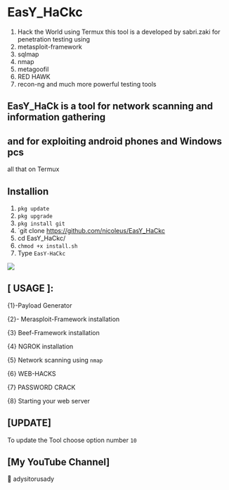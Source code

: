 # EasY_HaCkc
1. Hack the World using Termux
this tool is a developed by sabri.zaki for penetration testing using 
2. metasploit-framework 
3. sqlmap 
4. nmap 
5. metagoofil 
6. RED HAWK 
7. recon-ng and much more powerful testing tools
## EasY_HaCk is a tool for network scanning and information gathering 
## and for exploiting android phones and Windows pcs 
all that on Termux
## Installion
1. `pkg update`
2. `pkg upgrade`
3. `pkg install git`
4. `git clone https://github.com/nicoleus/EasY_HaCkc
5. cd EasY_HaCkc/
6. `chmod +x install.sh`
7. Type `EasY-HaCkc`

![](.modules/EasY_HaCk.png)

## [ USAGE ]:
{1}-Payload Generator

{2}- Merasploit-Framework installation

{3} Beef-Framework installation 

{4} NGROK installation

{5} Network scanning using `nmap`

{6} WEB-HACKS

{7} PASSWORD CRACK

{8} Starting your web server 

## [UPDATE]
To update the Tool choose option number `10`


## [My YouTube Channel]

🔘 adysitorusady



